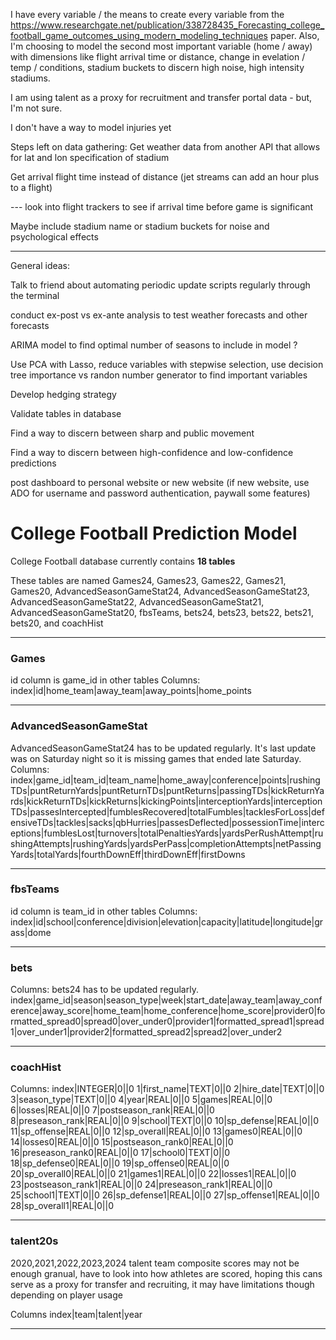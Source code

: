 I have every variable / the means to create every variable from the https://www.researchgate.net/publication/338728435_Forecasting_college_football_game_outcomes_using_modern_modeling_techniques paper. Also, I'm choosing to model the second most important variable (home / away) with dimensions like flight arrival time or distance, change in evelation / temp / conditions, stadium buckets to discern high noise, high intensity stadiums.

I am using talent as a proxy for recruitment and transfer portal data - but, I'm not sure. 

I don't have a way to model injuries yet


Steps left on data gathering:
Get weather data from another API that allows for lat and lon specification of stadium

Get arrival flight time instead of distance (jet streams can add an hour plus to a flight)

 --- look into flight trackers to see if arrival time before game is significant
 
Maybe include stadium name or stadium buckets for noise and psychological effects

------------------------------------------------------------------------------------------------------------------------------------------------------------------------------------------------------------------------------------------------------------

General ideas:

Talk to friend about automating periodic update scripts regularly through the terminal

conduct ex-post vs ex-ante analysis to test weather forecasts and other forecasts

ARIMA model to find optimal number of seasons to include in model ?

Use PCA with Lasso, reduce variables with stepwise selection, use decision tree importance vs randon number generator to find important variables

Develop hedging strategy

Validate tables in database

Find a way to discern between sharp and public movement

Find a way to discern between high-confidence and low-confidence predictions

post dashboard to personal website or new website (if new website, use ADO for username and password authentication, paywall some features)

# College Football Prediction Model

College Football database currently contains **18 tables**

These tables are named Games24, Games23, Games22, Games21, Games20, AdvancedSeasonGameStat24, AdvancedSeasonGameStat23, AdvancedSeasonGameStat22, AdvancedSeasonGameStat21, AdvancedSeasonGameStat20, fbsTeams, bets24, bets23, bets22, bets21, bets20, and coachHist

---------------------------------------------------------------------------------------------------------------------------------------------------------------------------------------
### Games
id column is game_id in other tables
Columns: index|id|home_team|away_team|away_points|home_points

---------------------------------------------------------------------------------------------------------------------------------------------------------------------------------------
### AdvancedSeasonGameStat
AdvancedSeasonGameStat24 has to be updated regularly. It's last update was on Saturday night so it is missing games that ended late Saturday.
Columns: index|game_id|team_id|team_name|home_away|conference|points|rushingTDs|puntReturnYards|puntReturnTDs|puntReturns|passingTDs|kickReturnYards|kickReturnTDs|kickReturns|kickingPoints|interceptionYards|interceptionTDs|passesIntercepted|fumblesRecovered|totalFumbles|tacklesForLoss|defensiveTDs|tackles|sacks|qbHurries|passesDeflected|possessionTime|interceptions|fumblesLost|turnovers|totalPenaltiesYards|yardsPerRushAttempt|rushingAttempts|rushingYards|yardsPerPass|completionAttempts|netPassingYards|totalYards|fourthDownEff|thirdDownEff|firstDowns

---------------------------------------------------------------------------------------------------------------------------------------------------------------------------------------
### fbsTeams
id column is team_id in other tables
Columns: index|id|school|conference|division|elevation|capacity|latitude|longitude|grass|dome

---------------------------------------------------------------------------------------------------------------------------------------------------------------------------------------
### bets

Columns:
bets24 has to be updated regularly. 
index|game_id|season|season_type|week|start_date|away_team|away_conference|away_score|home_team|home_conference|home_score|provider0|formatted_spread0|spread0|over_under0|provider1|formatted_spread1|spread1|over_under1|provider2|formatted_spread2|spread2|over_under2

---------------------------------------------------------------------------------------------------------------------------------------------------------------------------------------

### coachHist

Columns: 
index|INTEGER|0||0
1|first_name|TEXT|0||0
2|hire_date|TEXT|0||0
3|season_type|TEXT|0||0
4|year|REAL|0||0
5|games|REAL|0||0
6|losses|REAL|0||0
7|postseason_rank|REAL|0||0
8|preseason_rank|REAL|0||0
9|school|TEXT|0||0
10|sp_defense|REAL|0||0
11|sp_offense|REAL|0||0
12|sp_overall|REAL|0||0
13|games0|REAL|0||0
14|losses0|REAL|0||0
15|postseason_rank0|REAL|0||0
16|preseason_rank0|REAL|0||0
17|school0|TEXT|0||0
18|sp_defense0|REAL|0||0
19|sp_offense0|REAL|0||0
20|sp_overall0|REAL|0||0
21|games1|REAL|0||0
22|losses1|REAL|0||0
23|postseason_rank1|REAL|0||0
24|preseason_rank1|REAL|0||0
25|school1|TEXT|0||0
26|sp_defense1|REAL|0||0
27|sp_offense1|REAL|0||0
28|sp_overall1|REAL|0||0

----------------------------------------------------------------------------------------------------------------------------

### talent20s

2020,2021,2022,2023,2024 talent team composite scores
may not be enough granual, have to look into how athletes are scored, hoping this cans serve as a proxy for transfer and recruiting, it may have limitations though depending on player usage

Columns
index|team|talent|year

----------------------------------------------------------------------------------------------------------------------------
